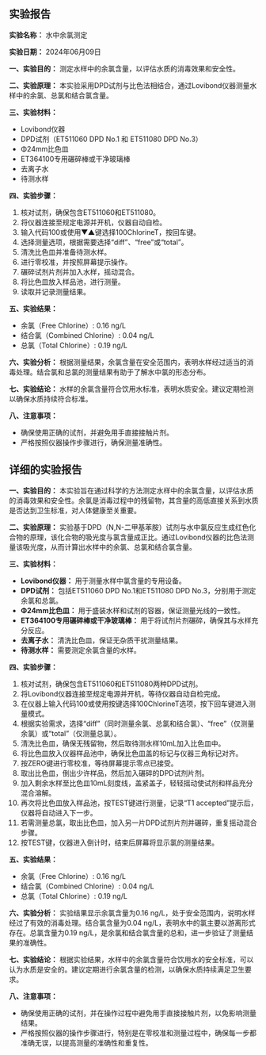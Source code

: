 ## **实验报告**

**实验名称：** 水中余氯测定

**实验日期：** 2024年06月09日

**一、实验目的：**
测定水样中的余氯含量，以评估水质的消毒效果和安全性。

**二、实验原理：**
本实验采用DPD试剂与比色法相结合，通过Lovibond仪器测量水样中的余氯、总氯和结合氯含量。

**三、实验材料：**
- Lovibond仪器
- DPD试剂（ET511060 DPD No.1 和 ET511080 DPD No.3）
- Φ24mm比色皿
- ET364100专用碾碎棒或干净玻璃棒
- 去离子水
- 待测水样

**四、实验步骤：**
1. 核对试剂，确保包含ET511060和ET511080。
2. 将仪器连接至规定电源并开机，仪器自动自检。
3. 输入代码100或使用▼▲键选择100ChlorineT，按回车键。
4. 选择测量选项，根据需要选择“diff”、“free”或“total”。
5. 清洗比色皿并准备待测水样。
6. 进行零校准，并按照屏幕提示操作。
7. 碾碎试剂片剂并加入水样，摇动混合。
8. 将比色皿放入样品池，进行测量。
9. 读取并记录测量结果。

**五、实验结果：**
- 余氯（Free Chlorine）: 0.16 ng/L
- 结合氯（Combined Chlorine）: 0.04 ng/L
- 总氯（Total Chlorine）: 0.19 ng/L

**六、实验分析：**
根据测量结果，余氯含量在安全范围内，表明水样经过适当的消毒处理。结合氯和总氯的测量结果有助于了解水中氯的形态分布。

**七、实验结论：**
水样的余氯含量符合饮用水标准，表明水质安全。建议定期检测以确保水质持续符合标准。

**八、注意事项：**
- 确保使用正确的试剂，并避免用手直接接触片剂。
- 严格按照仪器操作步骤进行，确保测量准确性。

## 详细的**实验报告**

**一、实验目的：**
本实验旨在通过科学的方法测定水样中的余氯含量，以评估水质的消毒效果和安全性。余氯是消毒过程中的残留物，其含量的高低直接关系到水质是否达到卫生标准，对人体健康至关重要。

**二、实验原理：**
实验基于DPD（N,N-二甲基苯胺）试剂与水中氯反应生成红色化合物的原理，该化合物的吸光度与氯含量成正比。通过Lovibond仪器的比色法测量该吸光度，从而计算出水样中的余氯、总氯和结合氯含量。

**三、实验材料：**
- **Lovibond仪器：** 用于测量水样中氯含量的专用设备。
- **DPD试剂：** 包括ET511060 DPD No.1和ET511080 DPD No.3，分别用于测定余氯和总氯。
- **Φ24mm比色皿：** 用于盛装水样和试剂的容器，保证测量光线的一致性。
- **ET364100专用碾碎棒或干净玻璃棒：** 用于将试剂片剂碾碎，确保其与水样充分反应。
- **去离子水：** 清洗比色皿，保证无杂质干扰测量结果。
- **待测水样：** 需要测定余氯含量的水样。

**四、实验步骤：**
1. 核对试剂，确保包含ET511060和ET511080两种DPD试剂。
2. 将Lovibond仪器连接至规定电源并开机，等待仪器自动自检完成。
3. 在仪器上输入代码100或使用按键选择100ChlorineT选项，按下回车键进入测量模式。
4. 根据实验需求，选择“diff”（同时测量余氯、总氯和结合氯）、“free”（仅测量余氯）或“total”（仅测量总氯）。
5. 清洗比色皿，确保无残留物，然后取待测水样10mL加入比色皿中。
6. 将比色皿放入仪器样品池中，确保比色皿盖的标记与仪器三角标记对齐。
7. 按ZERO键进行零校准，等待屏幕提示零点已接受。
8. 取出比色皿，倒出少许样品，然后加入碾碎的DPD试剂片剂。
9. 加入剩余水样至比色皿10mL刻度线，盖紧盖子，轻轻摇动使试剂和样品充分混合溶解。
10. 再次将比色皿放入样品池，按TEST键进行测量，记录“T1 accepted”提示后，仪器将自动进入下一步。
11. 若需测量总氯，取出比色皿，加入另一片DPD试剂片剂并碾碎，重复摇动混合步骤。
12. 按TEST键，仪器进入倒计时，结束后屏幕将显示氯的测量结果。

**五、实验结果：**
- 余氯（Free Chlorine）: 0.16 ng/L
- 结合氯（Combined Chlorine）: 0.04 ng/L
- 总氯（Total Chlorine）: 0.19 ng/L

**六、实验分析：**
实验结果显示余氯含量为0.16 ng/L，处于安全范围内，说明水样经过了有效的消毒处理。结合氯含量为0.04 ng/L，表明水中的氯主要以游离形式存在。总氯含量为0.19 ng/L，是余氯和结合氯含量的总和，进一步验证了测量结果的准确性。

**七、实验结论：**
根据实验结果，水样中的余氯含量符合饮用水的安全标准，可以认为水质是安全的。建议定期进行余氯含量的检测，以确保水质持续满足卫生要求。

**八、注意事项：**
- 确保使用正确的试剂，并在操作过程中避免用手直接接触片剂，以免影响测量结果。
- 严格按照仪器的操作步骤进行，特别是在零校准和测量过程中，确保每一步都准确无误，以提高测量的准确性和重复性。

